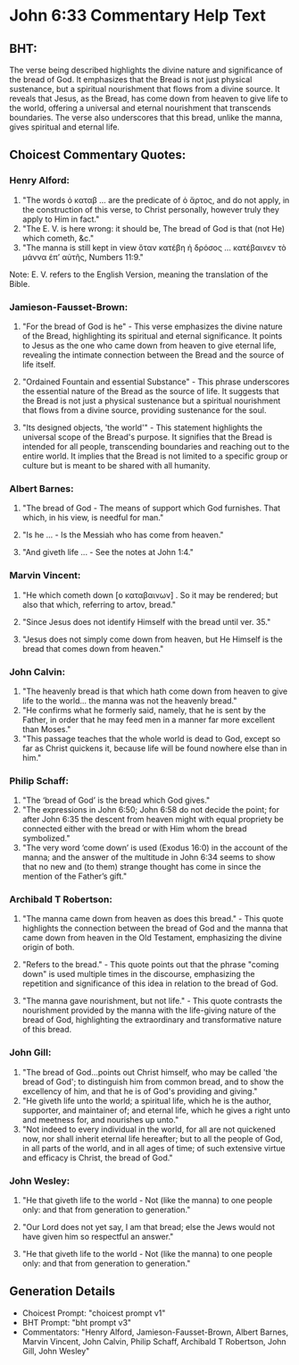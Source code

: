 # John 6:33 Commentary Help Text

## BHT:
The verse being described highlights the divine nature and significance of the bread of God. It emphasizes that the Bread is not just physical sustenance, but a spiritual nourishment that flows from a divine source. It reveals that Jesus, as the Bread, has come down from heaven to give life to the world, offering a universal and eternal nourishment that transcends boundaries. The verse also underscores that this bread, unlike the manna, gives spiritual and eternal life.

## Choicest Commentary Quotes:
### Henry Alford:
1. "The words ὁ καταβ … are the predicate of ὁ ἄρτος, and do not apply, in the construction of this verse, to Christ personally, however truly they apply to Him in fact."
2. "The E. V. is here wrong: it should be, The bread of God is that (not He) which cometh, &c."
3. "The manna is still kept in view ὅταν κατέβη ἡ δρόσος … κατέβαινεν τὸ μάννα ἐπʼ αὐτῆς, Numbers 11:9."

Note: E. V. refers to the English Version, meaning the translation of the Bible.

### Jamieson-Fausset-Brown:
1. "For the bread of God is he" - This verse emphasizes the divine nature of the Bread, highlighting its spiritual and eternal significance. It points to Jesus as the one who came down from heaven to give eternal life, revealing the intimate connection between the Bread and the source of life itself.

2. "Ordained Fountain and essential Substance" - This phrase underscores the essential nature of the Bread as the source of life. It suggests that the Bread is not just a physical sustenance but a spiritual nourishment that flows from a divine source, providing sustenance for the soul.

3. "Its designed objects, 'the world'" - This statement highlights the universal scope of the Bread's purpose. It signifies that the Bread is intended for all people, transcending boundaries and reaching out to the entire world. It implies that the Bread is not limited to a specific group or culture but is meant to be shared with all humanity.

### Albert Barnes:
1. "The bread of God - The means of support which God furnishes. That which, in his view, is needful for man." 

2. "Is he ... - Is the Messiah who has come from heaven." 

3. "And giveth life ... - See the notes at John 1:4."

### Marvin Vincent:
1. "He which cometh down [ο καταβαινων] . So it may be rendered; but also that which, referring to artov, bread."

2. "Since Jesus does not identify Himself with the bread until ver. 35."

3. "Jesus does not simply come down from heaven, but He Himself is the bread that comes down from heaven."

### John Calvin:
1. "The heavenly bread is that which hath come down from heaven to give life to the world... the manna was not the heavenly bread." 
2. "He confirms what he formerly said, namely, that he is sent by the Father, in order that he may feed men in a manner far more excellent than Moses."
3. "This passage teaches that the whole world is dead to God, except so far as Christ quickens it, because life will be found nowhere else than in him."

### Philip Schaff:
1. "The ‘bread of God’ is the bread which God gives." 
2. "The expressions in John 6:50; John 6:58 do not decide the point; for after John 6:35 the descent from heaven might with equal propriety be connected either with the bread or with Him whom the bread symbolized."
3. "The very word ‘come down’ is used (Exodus 16:0) in the account of the manna; and the answer of the multitude in John 6:34 seems to show that no new and (to them) strange thought has come in since the mention of the Father’s gift."

### Archibald T Robertson:
1. "The manna came down from heaven as does this bread." - This quote highlights the connection between the bread of God and the manna that came down from heaven in the Old Testament, emphasizing the divine origin of both.

2. "Refers to the bread." - This quote points out that the phrase "coming down" is used multiple times in the discourse, emphasizing the repetition and significance of this idea in relation to the bread of God.

3. "The manna gave nourishment, but not life." - This quote contrasts the nourishment provided by the manna with the life-giving nature of the bread of God, highlighting the extraordinary and transformative nature of this bread.

### John Gill:
1. "The bread of God...points out Christ himself, who may be called 'the bread of God'; to distinguish him from common bread, and to show the excellency of him, and that he is of God's providing and giving."
2. "He giveth life unto the world; a spiritual life, which he is the author, supporter, and maintainer of; and eternal life, which he gives a right unto and meetness for, and nourishes up unto."
3. "Not indeed to every individual in the world, for all are not quickened now, nor shall inherit eternal life hereafter; but to all the people of God, in all parts of the world, and in all ages of time; of such extensive virtue and efficacy is Christ, the bread of God."

### John Wesley:
1. "He that giveth life to the world - Not (like the manna) to one people only: and that from generation to generation." 

2. "Our Lord does not yet say, I am that bread; else the Jews would not have given him so respectful an answer."

3. "He that giveth life to the world - Not (like the manna) to one people only: and that from generation to generation."


## Generation Details
- Choicest Prompt: "choicest prompt v1"
- BHT Prompt: "bht prompt v3"
- Commentators: "Henry Alford, Jamieson-Fausset-Brown, Albert Barnes, Marvin Vincent, John Calvin, Philip Schaff, Archibald T Robertson, John Gill, John Wesley"
